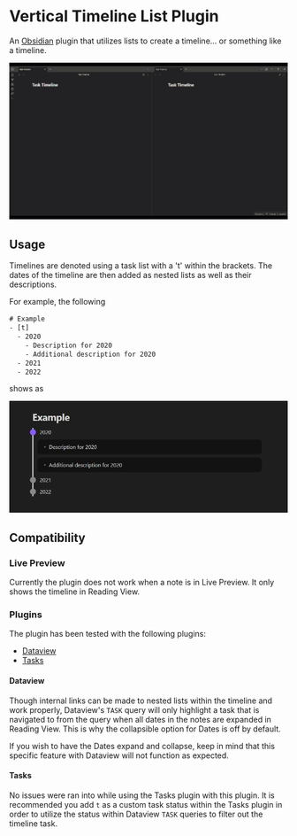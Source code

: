 # Vertical Timeline List Plugin

An [Obsidian](https://obsidian.md/) plugin that utilizes lists to create a timeline... or something like a timeline.

![preview](screenshots/Preview.gif)

## Usage

Timelines are denoted using a task list with a 't' within the brackets. The dates of the timeline are then added as nested lists as well as their descriptions.

For example, the following 
```
# Example
- [t]
  - 2020
    - Description for 2020
    - Additional description for 2020
  - 2021
  - 2022
```

shows as

![example](screenshots/Example.png)

## Compatibility

### Live Preview

Currently the plugin does not work when a note is in Live Preview. It only shows the timeline in Reading View.

### Plugins

The plugin has been tested with the following plugins:

- [Dataview](https://github.com/blacksmithgu/obsidian-dataview)
- [Tasks](https://github.com/obsidian-tasks-group/obsidian-tasks)

#### Dataview

Though internal links can be made to nested lists within the timeline and work properly, Dataview's `TASK` query will only highlight a task that is navigated to from the query when all dates in the notes are expanded in Reading View. This is why the collapsible option for Dates is off by default. 

If you wish to have the Dates expand and collapse, keep in mind that this specific feature with Dataview will not function as expected.

#### Tasks

No issues were ran into while using the Tasks plugin with this plugin. It is recommended you add `t` as a custom task status within the Tasks plugin in order to utilize the status within Dataview `TASK` queries to filter out the timeline task.